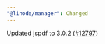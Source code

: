 ```yaml
---
"@linode/manager": Changed
---
```


Updated jspdf to 3.0.2 ([#12797](https://github.com/linode/manager/pull/12797))

